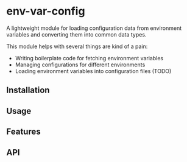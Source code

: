 # env-var-config
A lightweight module for loading configuration data from environment variables and converting them into common data types.

This module helps with several things are kind of a pain:
- Writing boilerplate code for fetching environment variables
- Managing configurations for different environments
- Loading environment variables into configuration files (TODO)

## Installation

## Usage

## Features

## API
